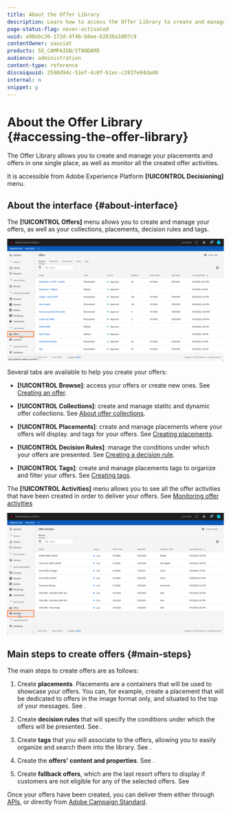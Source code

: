 ```yaml
---
title: About the Offer Library
description: Learn how to access the Offer Library to create and manage your placements and offers.
page-status-flag: never-activated
uuid: a98ebc36-172d-4f46-b6ee-b2636a1007c9
contentOwner: sauviat
products: SG_CAMPAIGN/STANDARD
audience: administration
content-type: reference
discoiquuid: 2590d94c-51ef-4c0f-b1ec-c2837e94da40
internal: n
snippet: y
---
```


# About the Offer Library {#accessing-the-offer-library}

The Offer Library allows you to create and manage your placements and offers in one single place, as well as monitor all the created offer activities.

It is accessible from Adobe Experience Platform **[!UICONTROL Decisioning]** menu.

## About the interface {#about-interface}

The **[!UICONTROL Offers]** menu allows you to create and manage your offers, as well as your collections, placements, decision rules and tags.

![](assets/offers_access_library.png)

Several tabs are available to help you create your offers:

* **[!UICONTROL Browse]**: access your offers or create new ones. See [Creating an offer](../../offer-library/using/creating-personalized-offers.md).

* **[!UICONTROL Collections]**: create and manage statitc and dynamic offer collections. See [About offer collections](../../offer-library/using/about-offer-collections.md).

* **[!UICONTROL Placements]**: create and manage placements where your offers will display. and tags for your offers. See [Creating placements](../../offer-library/using/creating-placements.md).

* **[!UICONTROL Decision Rules]**: manage the conditions under which your offers are presented. See [Creating a decision rule](../../offer-library/using/creating-decision-rules.md).

* **[!UICONTROL Tags]**: create and manage placements tags to organize and filter your offers. See [Creating tags](../../offer-library/using/creating-tags.md).

The **[!UICONTROL Activities]** menu allows you to see all the offer activities that have been created in order to deliver your offers. See [Monitoring offer activities](../../offer-library/using/monitoring-offer-activities.md)

![](assets/offer_activities.png)


## Main steps to create offers {#main-steps}

The main steps to create offers are as follows:

1. Create **placements**. Placements are a containers that will be used to showcase your offers. You can, for example, create a placement that will be dedicated to offers in the image format only, and situated to the top of your messages. See [](../../offer-library/using/creating-placements.md).

1. Create **decision rules** that will specify the conditions under which the offers will be presented. See [](../../offer-library/using/creating-decision-rules.md).

1. Create **tags** that you will associate to the offers, allowing you to easily organize and search them into the library. See [](../../offer-library/using/creating-tags.md).

1. Create the **offers' content and properties**. See [](../../offer-library/using/creating-personalized-offers.md).

1. Create **fallback offers**, which are the last resort offers to display if customers are not eligible for any of the selected offers. See [](../../offer-library/using/creating-fallback-offers.md)

Once your offers have been created, you can deliver them  either through [APIs](https://www.adobe.io/apis/experienceplatform/home/api-reference.html#!acpdr/swagger-specs/decisioning-ode.yaml), or directly from [Adobe Campaign Standard](../../campaign-standard/using/overview.md).

